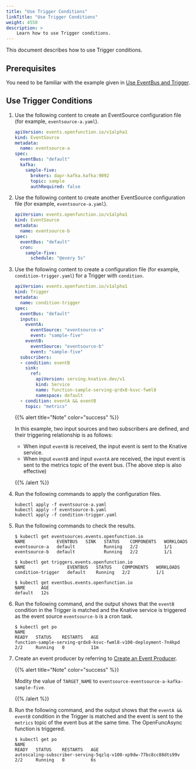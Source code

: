 ```yaml
---
title: "Use Trigger Conditions"
linkTitle: "Use Trigger Conditions"
weight: 4550
description: >	
    Learn how to use Trigger conditions.
---
```


This document describes how to use Trigger conditions.

## Prerequisites

You need to be familiar with the example given in [Use EventBus and Trigger](../use-event-bus-and-trigger).

## Use Trigger Conditions

1. Use the following content to create an EventSource configuration file (for example, `eventsource-a.yaml`).

   ```yaml
   apiVersion: events.openfunction.io/v1alpha1
   kind: EventSource
   metadata:
     name: eventsource-a
   spec:
     eventBus: "default"
     kafka:
       sample-five:
         brokers: dapr-kafka.kafka:9092
         topic: sample
         authRequired: false
   ```
   
1. Use the following content to create another EventSource configuration file (for example, `eventsource-a.yaml`).

   ```yaml
   apiVersion: events.openfunction.io/v1alpha1
   kind: EventSource
   metadata:
     name: eventsource-b
   spec:
     eventBus: "default"
     cron:
       sample-five:
         schedule: "@every 5s"
   ```
   
3. Use the following content to create a configuration file (for example, `condition-trigger.yaml`) for a Trigger with `condition`.

   ```yaml
   apiVersion: events.openfunction.io/v1alpha1
   kind: Trigger
   metadata:
     name: condition-trigger
   spec:
     eventBus: "default"
     inputs:
       eventA:
         eventSource: "eventsource-a"
         event: "sample-five"
       eventB:
         eventSource: "eventsource-b"
         event: "sample-five"
     subscribers:
     - condition: eventB
       sink:
         ref:
           apiVersion: serving.knative.dev/v1
           kind: Service
           name: function-sample-serving-qrdx8-ksvc-fwml8
           namespace: default
     - condition: eventA && eventB
       topic: "metrics"
   ```

   {{% alert title="Note" color="success" %}}

   In this example, two input sources and two subscribers are defined, and their triggering relationship is as follows:

   - When input `eventB` is received, the input event is sent to the Knative service.
   - When input `eventB` and input `eventA` are received, the input event is sent to the metrics topic of the event bus. (The above step is also effective)

   {{% /alert %}}

4. Run the following commands to apply the configuration files.

   ```shell
   kubectl apply -f eventsource-a.yaml
   kubectl apply -f eventsource-b.yaml
   kubectl apply -f condition-trigger.yaml
   ```

3. Run the following commands to check the results.

   ```shell
   $ kubectl get eventsources.events.openfunction.io
   NAME            EVENTBUS   SINK   STATUS    COMPONENTS   WORKLOADS
   eventsource-a   default           Running   2/2          1/1
   eventsource-b   default           Running   2/2          1/1
   
   $ kubectl get triggers.events.openfunction.io
   NAME                EVENTBUS   STATUS    COMPONENTS   WORKLOADS
   condition-trigger   default    Running   2/2          1/1
   
   $ kubectl get eventbus.events.openfunction.io
   NAME      AGE
   default   12s
   ```

6. Run the following command, and the output shows that the `eventB` condition in the Trigger is matched and the Knative service is triggered as the event source `eventsource-b` is a cron task.

   ```shell
   $ kubectl get po
   NAME                                                              READY   STATUS    RESTARTS   AGE
   function-sample-serving-qrdx8-ksvc-fwml8-v100-deployment-7n4kpd   2/2     Running   0          11m
   ```

7. Create an event producer by referring to [Create an Event Producer](../use-event-bus-and-trigger#create-an-event-producer).

   {{% alert title="Note" color="success" %}}

   Modity the value of `TARGET_NAME` to `eventsource-eventsource-a-kafka-sample-five`.

   {{% /alert %}}

8. Run the following command, and the output shows that the `eventA && eventB` condition in the Trigger is matched and the event is sent to the `metrics` topic of the event bus at the same time. The OpenFuncAsync function is triggered.

   ```shell
   $ kubectl get po
   NAME                                                              READY   STATUS    RESTARTS   AGE
   autoscaling-subscriber-serving-5qzlq-v100-xp9dw-77bc8cc88dts99v   2/2     Running   0          6s 
   ```


